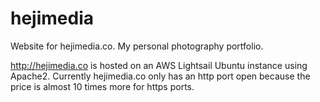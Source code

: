 # hejimedia
Website for hejimedia.co. My personal photography portfolio.

http://hejimedia.co is hosted on an AWS Lightsail Ubuntu instance using Apache2. Currently hejimedia.co only has an http port open because the price is almost 10 times more for https ports.
